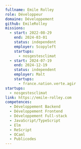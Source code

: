 ```yaml
---
fullname: Emile Rolley
role: Développeur
domaine: Développement
github: EmileRolley
missions:
  - start: 2022-08-29
    end: 2024-03-01
    status: independent
    employer: Scopyleft
    startups:
      - nosgestesclimat
  - start: 2024-07-19
    end: 2024-12-19
    status: independent
    employer: Malt
    startups:
      - france.nation.verte.agir
startups:
  - nosgestesclimat
link: https://emile-rolley.com
competences:
  - Développement Backend
  - Développement Frontend
  - Développement Full-stack
  - JavaScript/TypeScript
  - Elm
  - ReScript
  - OCaml
  - Publicodes
---
```

